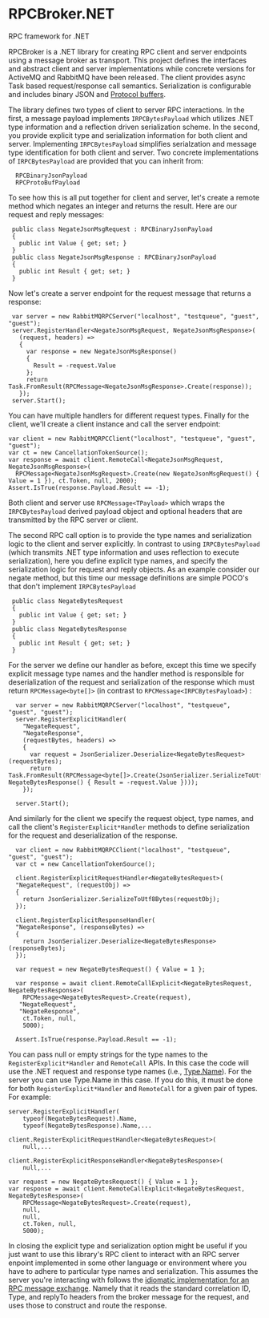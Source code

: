 # RPCBroker.NET
RPC framework for .NET

RPCBroker is a .NET library for creating RPC client and server endpoints using a message broker as transport. This project defines the interfaces and abstract client and server implementations while concrete versions for ActiveMQ and RabbitMQ have been released. The client provides async Task based request/response call semantics. Serialization is configurable and includes binary JSON and [Protocol buffers](https://github.com/protobuf-net/protobuf-net). 

The library defines two types of client to server RPC interactions. In the first, a message payload implements `IRPCBytesPayload` which utilizes .NET type information and a reflection driven serialization scheme. In the second, you provide explicit type and serialization information for both client and server. Implementing `IRPCBytesPayload` simplifies serialzation and message type identification for both client and server. Two concrete implementations of `IRPCBytesPayload` are provided that you can inherit from:
```
  RPCBinaryJsonPayload
  RPCProtoBufPayload
```

To see how this is all put together for client and server, let's create a remote method which negates an integer and returns the result. Here are our request and reply messages:
```
 public class NegateJsonMsgRequest : RPCBinaryJsonPayload
 {
   public int Value { get; set; }
 }
 public class NegateJsonMsgResponse : RPCBinaryJsonPayload
 {
   public int Result { get; set; }
 }
```
 Now let's create a server endpoint for the request message that returns a response:
```
 var server = new RabbitMQRPCServer("localhost", "testqueue", "guest", "guest");
 server.RegisterHandler<NegateJsonMsgRequest, NegateJsonMsgResponse>(
   (request, headers) =>
   {
     var response = new NegateJsonMsgResponse()
     {
       Result = -request.Value
     };
     return Task.FromResult(RPCMessage<NegateJsonMsgResponse>.Create(response));
   });
 server.Start();
```
You can have multiple handlers for different request types. Finally for the client, we'll create a client instance and call the server endpoint:
```
var client = new RabbitMQRPCClient("localhost", "testqueue", "guest", "guest");
var ct = new CancellationTokenSource();
var response = await client.RemoteCall<NegateJsonMsgRequest, NegateJsonMsgResponse>(
  RPCMessage<NegateJsonMsgRequest>.Create(new NegateJsonMsgRequest() { Value = 1 }), ct.Token, null, 2000);
Assert.IsTrue(response.Payload.Result == -1);
```
Both client and server use `RPCMessage<TPayload>` which wraps the `IRPCBytesPayload` derived payload object and optional headers that are transmitted by the RPC server or client.

The second RPC call option is to provide the type names and serialization logic to the client and server explicitly. In contrast to using `IRPCBytesPayload` (which transmits .NET type information and uses reflection to execute serialization), here you define explicit type names, and specify the serialization logic for request and reply objects. As an example consider our negate method, but this time our message definitions are simple POCO's that don't implement `IRPCBytesPayload`
```
 public class NegateBytesRequest 
 {
   public int Value { get; set; }
 }
 public class NegateBytesResponse 
 {
   public int Result { get; set; }
 }
```
For the server we define our handler as before, except this time we specify explicit message type names and the handler method is responsible for deserialization of the request and serialization of the response which must return `RPCMessage<byte[]>` (in contrast to `RPCMessage<IRPCBytesPayload>`) :
```
  var server = new RabbitMQRPCServer("localhost", "testqueue", "guest", "guest");
  server.RegisterExplicitHandler(
    "NegateRequest",
    "NegateResponse",
    (requestBytes, headers) =>
    {
      var request = JsonSerializer.Deserialize<NegateBytesRequest>(requestBytes);
      return Task.FromResult(RPCMessage<byte[]>.Create(JsonSerializer.SerializeToUtf8Bytes(new NegateBytesResponse() { Result = -request.Value })));
    });

  server.Start();
```
And similarly for the client we specify the request object, type names, and call the client's `RegisterExplicit*Handler` methods to define serialization for the request and deserialization of the response.
```
  var client = new RabbitMQRPCClient("localhost", "testqueue", "guest", "guest");
  var ct = new CancellationTokenSource();
  
  client.RegisterExplicitRequestHandler<NegateBytesRequest>(
  "NegateRequest", (requestObj) =>
  {
    return JsonSerializer.SerializeToUtf8Bytes(requestObj);
  });

  client.RegisterExplicitResponseHandler(
  "NegateResponse", (responseBytes) =>
  {
    return JsonSerializer.Deserialize<NegateBytesResponse>(responseBytes);
  });
  
  var request = new NegateBytesRequest() { Value = 1 };
  
  var response = await client.RemoteCallExplicit<NegateBytesRequest, NegateBytesResponse>(
    RPCMessage<NegateBytesRequest>.Create(request),
   "NegateRequest",
   "NegateResponse",
    ct.Token, null,
    5000);

  Assert.IsTrue(response.Payload.Result == -1);
```
You can pass null or empty strings for the type names to the `RegisterExplicit*Handler` and `RemoteCall` APIs. In this case the code will use the .NET request and response type names (i.e., [Type.Name](https://docs.microsoft.com/en-us/dotnet/api/system.type.name?view=netstandard-1.6&viewFallbackFrom=net-5.0)). For the server you can use Type.Name in this case. If you do this, it must be done for both `RegisterExplicit*Handler` and `RemoteCall` for a given pair of types. For example:
```
server.RegisterExplicitHandler(
    typeof(NegateBytesRequest).Name,
    typeof(NegateBytesResponse).Name,...
    
client.RegisterExplicitRequestHandler<NegateBytesRequest>(
    null,...
    
client.RegisterExplicitResponseHandler<NegateBytesResponse>(
    null,...
    
var request = new NegateBytesRequest() { Value = 1 };
var response = await client.RemoteCallExplicit<NegateBytesRequest, NegateBytesResponse>(
    RPCMessage<NegateBytesRequest>.Create(request),
    null,
    null,
    ct.Token, null,
    5000);
```
In closing the explicit type and serialization option might be useful if you just want to use this library's RPC client to interact with an RPC server enpoint implemented in some other language or environment where you have to adhere to particular type names and serialization. This assumes the server you're interacting with follows the [idiomatic implementation for an RPC message exchange](https://www.rabbitmq.com/tutorials/tutorial-six-python.html). Namely that it reads the standard correlation ID, Type, and replyTo headers from the broker message for the request, and uses those to construct and route the response.






 
